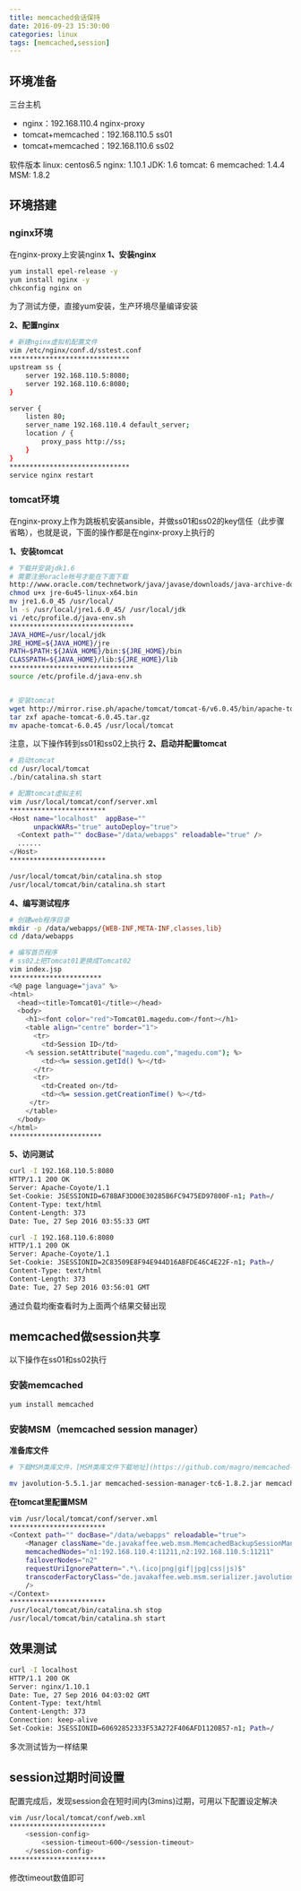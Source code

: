 ```yaml
---
title: memcached会话保持
date: 2016-09-23 15:30:00
categories: linux
tags: [memcached,session]
---
```

## 环境准备
三台主机
- nginx：192.168.110.4 nginx-proxy
- tomcat+memcached：192.168.110.5 ss01
- tomcat+memcached：192.168.110.6 ss02

软件版本
linux: centos6.5
nginx: 1.10.1
JDK: 1.6
tomcat: 6
memcached: 1.4.4
MSM: 1.8.2


## 环境搭建
### nginx环境
在nginx-proxy上安装nginx
**1、安装nginx**
``` bash
yum install epel-release -y
yum install nginx -y
chkconfig nginx on
```
为了测试方便，直接yum安装，生产环境尽量编译安装

**2、配置nginx**
``` bash
# 新建nginx虚拟机配置文件
vim /etc/nginx/conf.d/sstest.conf
******************************
upstream ss {
    server 192.168.110.5:8080;
    server 192.168.110.6:8080;
}

server {
    listen 80;
    server_name 192.168.110.4 default_server;
    location / {
        proxy_pass http://ss;
    }
}
******************************
service nginx restart
```

### tomcat环境
在nginx-proxy上作为跳板机安装ansible，并做ss01和ss02的key信任（此步骤省略），也就是说，下面的操作都是在nginx-proxy上执行的

**1、安装tomcat**
``` bash
# 下载并安装jdk1.6
# 需要注册oracle帐号才能在下面下载
http://www.oracle.com/technetwork/java/javase/downloads/java-archive-downloads-javase6-419409.html
chmod u+x jre-6u45-linux-x64.bin
mv jre1.6.0_45 /usr/local/
ln -s /usr/local/jre1.6.0_45/ /usr/local/jdk
vi /etc/profile.d/java-env.sh
*******************************
JAVA_HOME=/usr/local/jdk
JRE_HOME=${JAVA_HOME}/jre
PATH=$PATH:${JAVA_HOME}/bin:${JRE_HOME}/bin
CLASSPATH=${JAVA_HOME}/lib:${JRE_HOME}/lib
*******************************
source /etc/profile.d/java-env.sh


# 安装tomcat
wget http://mirror.rise.ph/apache/tomcat/tomcat-6/v6.0.45/bin/apache-tomcat-6.0.45.tar.gz
tar zxf apache-tomcat-6.0.45.tar.gz
mv apache-tomcat-6.0.45 /usr/local/tomcat
```

注意，以下操作转到ss01和ss02上执行
**2、启动并配置tomcat**
``` bash
# 启动tomcat
cd /usr/local/tomcat
./bin/catalina.sh start

# 配置tomcat虚拟主机
vim /usr/local/tomcat/conf/server.xml
************************
<Host name="localhost"  appBase=""
      unpackWARs="true" autoDeploy="true">
  <Context path="" docBase="/data/webapps" reloadable="true" />
  ......
</Host>
************************

/usr/local/tomcat/bin/catalina.sh stop
/usr/local/tomcat/bin/catalina.sh start
```

**4、编写测试程序**
``` bash
# 创建web程序目录
mkdir -p /data/webapps/{WEB-INF,META-INF,classes,lib}
cd /data/webapps

# 编写首页程序
# ss02上把Tomcat01更换成Tomcat02
vim index.jsp
***********************
<%@ page language="java" %>
<html>
  <head><title>Tomcat01</title></head>
  <body>
    <h1><font color="red">Tomcat01.magedu.com</font></h1>
    <table align="centre" border="1">
      <tr>
        <td>Session ID</td>
    <% session.setAttribute("magedu.com","magedu.com"); %>
        <td><%= session.getId() %></td>
      </tr>
      <tr>
        <td>Created on</td>
        <td><%= session.getCreationTime() %></td>
     </tr>
    </table>
  </body>
</html>
***********************
```

**5、访问测试**
``` bash
curl -I 192.168.110.5:8080
HTTP/1.1 200 OK
Server: Apache-Coyote/1.1
Set-Cookie: JSESSIONID=678BAF3DD0E30285B6FC9475ED97800F-n1; Path=/
Content-Type: text/html
Content-Length: 373
Date: Tue, 27 Sep 2016 03:55:33 GMT

curl -I 192.168.110.6:8080
HTTP/1.1 200 OK
Server: Apache-Coyote/1.1
Set-Cookie: JSESSIONID=2C83509E8F94E944D16ABFDE46C4E22F-n1; Path=/
Content-Type: text/html
Content-Length: 373
Date: Tue, 27 Sep 2016 03:56:01 GMT
```
通过负载均衡查看时为上面两个结果交替出现

## memcached做session共享

以下操作在ss01和ss02执行
### 安装memcached
``` bash
yum install memcached
```

### 安装MSM（memcached session manager）
**准备库文件**
``` bash
# 下载MSM类库文件，[MSM类库文件下载地址](https://github.com/magro/memcached-session-manager/wiki/SetupAndConfiguration)

mv javolution-5.5.1.jar memcached-session-manager-tc6-1.8.2.jar memcached-session-manager-1.8.2.jar spymemcached-2.11.1.jar msm-javolution-serializer-1.8.2.jar /usr/local/tomcat/lib/
```

**在tomcat里配置MSM**
``` bash
vim /usr/local/tomcat/conf/server.xml
************************
<Context path="" docBase="/data/webapps" reloadable="true">
    <Manager className="de.javakaffee.web.msm.MemcachedBackupSessionManager"
    memcachedNodes="n1:192.168.110.4:11211,n2:192.168.110.5:11211"
    failoverNodes="n2"
    requestUriIgnorePattern=".*\.(ico|png|gif|jpg|css|js)$"
    transcoderFactoryClass="de.javakaffee.web.msm.serializer.javolution.JavolutionTranscoderFactory"
    />
</Context>
************************
/usr/local/tomcat/bin/catalina.sh stop
/usr/local/tomcat/bin/catalina.sh start
```

## 效果测试
``` bash
curl -I localhost
HTTP/1.1 200 OK
Server: nginx/1.10.1
Date: Tue, 27 Sep 2016 04:03:02 GMT
Content-Type: text/html
Content-Length: 373
Connection: keep-alive
Set-Cookie: JSESSIONID=60692852333F53A272F406AFD1120B57-n1; Path=/
```
多次测试皆为一样结果

## session过期时间设置
配置完成后，发现session会在短时间内(3mins)过期，可用以下配置设定解决
``` bash
vim /usr/local/tomcat/conf/web.xml
************************
    <session-config>
        <session-timeout>600</session-timeout>
    </session-config>
************************
```
修改timeout数值即可
